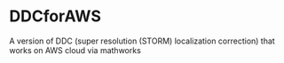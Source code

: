 # DDCforAWS
 A version of DDC (super resolution (STORM) localization correction) that works on AWS cloud via mathworks

